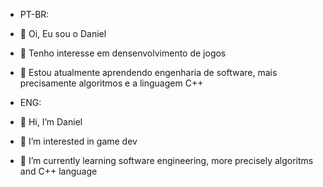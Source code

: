 -  PT-BR:
- 👋 Oi, Eu sou o Daniel
- 👀 Tenho interesse em densenvolvimento de jogos
- 🌱 Estou atualmente aprendendo engenharia de software, mais precisamente algoritmos e a linguagem C++
  
-  ENG:
- 👋 Hi, I’m Daniel
- 👀 I’m interested in game dev
- 🌱 I’m currently learning software engineering, more precisely algoritms and C++ language


<!---
DanielAngelo2024/DanielAngelo2024 is a ✨ special ✨ repository because its `README.md` (this file) appears on your GitHub profile.
You can click the Preview link to take a look at your changes.
--->
